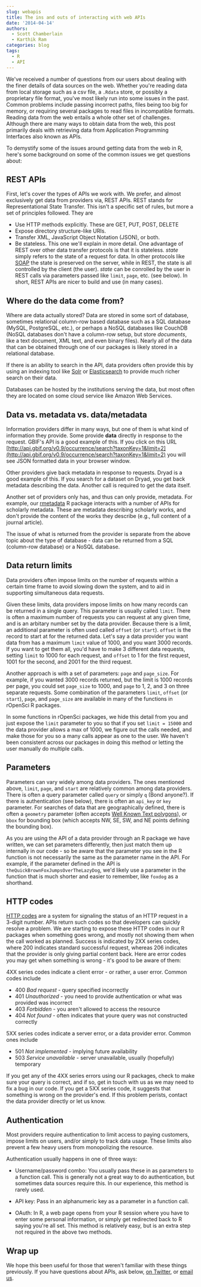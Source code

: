 ```yaml
---
slug: webapis
title: The ins and outs of interacting with web APIs
date: '2014-04-14'
authors:
  - Scott Chamberlain
  - Karthik Ram
categories: blog
tags:
  - R
  - API
---
```


We've received a number of questions from our users about dealing with the finer details of data sources on the web. Whether you're reading data from local storage such as a csv file, a `.Rdata` store, or possibly a proprietary file format, you've most likely run into some issues in the past. Common problems include passing incorrect paths, files being too big for memory, or requiring several packages to read files in incompatible formats. Reading data from the web entails a whole other set of challenges. Although there are many ways to obtain data from the web, this post primarily deals with retrieving data from Application Programming Interfaces also known as APIs.

To demystify some of the issues around getting data from the web in R, here's some background on some of the common issues we get questions about:

## REST APIs

First, let's cover the types of APIs we work with. We prefer, and almost exclusively get data from providers via, REST APIs. REST stands for Representational State Transfer.  This isn't a specific set of rules, but more a set of principles followed. They are

* Use HTTP methods explicitly. These are GET, PUT, POST, DELETE
* Expose directory structure-like URIs.
* Transfer XML, JavaScript Object Notation (JSON), or both.
* Be stateless. This one we'll explain in more detail. One advantage of REST over other data transfer protocols is that it is stateless. _state_ simply refers to the state of a request for data. In other protocols like [SOAP](https://en.wikipedia.org/wiki/SOAP) the state is preserved on the server, while in REST, the state is all controlled by the client (the user). _state_ can be conrolled by the user in REST calls via parameters passed like `limit`, `page`, etc. (see below). In short, REST APIs are nicer to build and use (in many cases).

## Where do the data come from?

Where are data actually stored? Data are stored in some sort of database, sometimes relational column-row based database such as a SQL database (MySQL, PostgreSQL, etc.), or perhaps a NoSQL databases like CouchDB (NoSQL databases don't have a column-row setup, but store _documents_, like a text document, XML text, and even binary files). Nearly all of the data that can be obtained through one of our packages is likely stored in a relational database.

If there is an ability to search in the API, data providers often provide this by using an indexing tool like [Solr][solr] or [Elasticsearch][elastic] to provide much richer search on their data.

Databases can be hosted by the institutions serving the data, but most often they are located on some cloud service like Amazon Web Services.

## Data vs. metadata vs. data/metadata

Information providers differ in many ways, but one of them is what kind of information they provide. Some provide __data__ directly in response to the request. GBIF's API is a good example of this. If you click on this URL [http://api.gbif.org/v0.9/occurrence/search?taxonKey=1&limit=2](http://api.gbif.org/v0.9/occurrence/search?taxonKey=1&limit=2) you will see JSON formatted data in your browser window.

Other providers give back metadata in response to requests. Dryad is a good example of this. If you search for a dataset on Dryad, you get back metadata describing the data. Another call is required to get the data itself.

Another set of providers only has, and thus can only provide, metadata. For example, our [rmetadata](https://github.com/ropensci/rmetadata) R package interacts with a number of APIs for scholarly metadata. These are metadata describing scholarly works, and don't provide the content of the works they describe (e.g., full content of a journal article).

The issue of what is returned from the provider is separate from the above topic about the type of database - data can be returned from a SQL (column-row database) or a NoSQL database.

## Data return limits

Data providers often impose limits on the number of requests within a certain time frame to avoid slowing down the system, and to aid in supporting simultaneous data requests.

Given these limits, data providers impose limits on how many records can be returned in a single query. This parameter is usually called `limit`. There is often a maximum number of requests you can request at any given time, and is an arbitary number set by the data provider. Because there is a limit, an additional parameter is often used called `offset` (or `start`). `offset` is the record to start at for the returned data. Let's say a data provider you want data from has a maximum `limit` value of 1000, and you want 3000 records. If you want to get them all, you'd have to make 3 different data requests, setting `limit` to 1000 for each request, and `offset` to 1 for the first request, 1001 for the second, and 2001 for the third request.

Another approach is with a set of parameters: `page` and `page_size`. For example, if you wanted 3000 records returned, but the limit is 1000 records per page, you could set `page_size` to 1000, and `page` to 1, 2, and 3 on three separate requests. Some combination of the parameters `limit`, `offset` (or `start`), `page`, and `page_size` are available in many of the functions in rOpenSci R packages.

In some functions in rOpenSci packages, we hide this detail from you and just expose the `limit` parameter to you so that if you set `limit = 15000` and the data provider allows a max of 1000, we figure out the calls needed, and make those for you so a many calls appear as one to the user. We haven't been consistent across our packages in doing this method or letting the user manually do multiple calls.

## Parameters

Parameters can vary widely among data providers. The ones mentioned above, `limit`, `page`, and `start` are relatively common among data providers. There is often a query parameter called `query` or simply `q` (Bond anyone?). If there is authentication (see below), there is often an `api_key` or `key` parameter. For searches of data that are geographically defined, there is often a `geometry` parameter (often accepts [Well Known Text polygons][wkt]), or `bbox` for bounding box (which accepts NW, SE, SW, and NE points defining the bounding box).

As you are using the API of a data provider through an R package we have written, we can set parameters differently, then just match them up internally in our code - so be aware that the parameter you see in the R function is not necessarily the same as the parameter name in the API. For example, if the parameter defined in the API is `theQuickBrownFoxJumpsOverTheLazyDog`, we'd likely use a parameter in the function that is much shorter and easier to remember, like `foxdog` as a shorthand.

## HTTP codes

[HTTP codes][codes] are a system for signaling the status of an HTTP request in a 3-digit number. APIs return such codes so that developers can quickly resolve a problem. We are starting to expose these HTTP codes in our R packages when something goes wrong, and mostly not showing them when the call worked as planned. Success is indicated by 2XX series codes, where 200 indicates standard successful request, whereas 206 indicates that the provider is only giving partial content back. Here are error codes you may get when something is wrong - it's good to be aware of them:

4XX series codes indicate a client error - or rather, a user error. Common codes include

* 400 _Bad request_ - query specified incorrectly
* 401 _Unauthorized_ - you need to provide authentication or what was provided was incorrect
* 403 _Forbidden_ - you aren't allowed to access the resource
* 404 _Not found_ - often indicates that youre query was not constructed correctly

5XX series codes indicate a server error, or a data provider error. Common ones include

* 501 _Not implemented_ - implying future availability
* 503 _Service unavailable_ - server unavailable, usually (hopefully) temporary

If you get any of the 4XX series errors using our R packages, check to make sure your query is correct, and if so, get in touch with us as we may need to fix a bug in our code. If you get a 5XX series code, it suggests that something is wrong on the provider's end. If this problem perists, contact the data provider directly or let us know.

## Authentication

Most providers require authentication to limit access to paying customers, impose limits on users, and/or simply to track data usage. These limits also prevent a few heavy users from monopolizing the resource.

Authentication usually happens in one of three ways:

* Username/password combo: You usually pass these in as parameters to a function call. This is generally not a great way to do authentication, but sometimes data sources require this. In our experience, this method is rarely used.

* API key: Pass in an alphanumeric key as a parameter in a function call.

* OAuth:  In R, a web page opens from your R session where you have to enter some personal information, or simply get redirected back to R saying you're all set. This method is relatively easy, but is an extra step not required in the above two methods.

## Wrap up

We hope this been useful for those that weren't familiar with these things previously. If you have questions about APIs, ask below, [on Twitter][twitter], or [email us][email].

[solr]: https://lucene.apache.org/solr//
[elastic]: http://www.elasticsearch.org/
[wkt]: https://en.wikipedia.org/wiki/Well-known_text
[codes]: https://en.wikipedia.org/wiki/Http_codes
[twitter]: https://twitter.com/ropensci
[email]: mailto:info@ropensci.org
